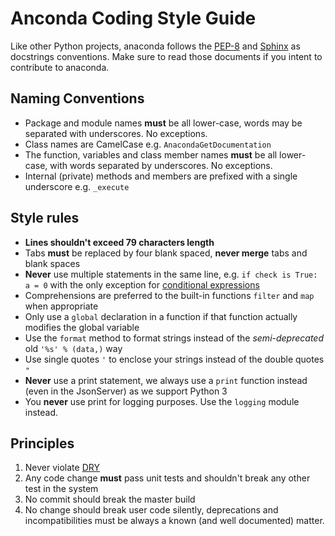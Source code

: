# Anconda Coding Style Guide

Like other Python projects, anaconda follows the [PEP-8](http://www.python.org/dev/peps/pep-0008/) and
[Sphinx](http://sphinx-doc.org/) as docstrings conventions. Make sure to read those documents if you
intent to contribute to anaconda.

## Naming Conventions

* Package and module names **must** be all lower-case, words may be separated with underscores. No exceptions.
* Class names are CamelCase e.g. `AnacondaGetDocumentation`
* The function, variables and class member names **must** be all lower-case, with words separated by underscores. No exceptions.
* Internal (private) methods and members are prefixed with a single underscore e.g. `_execute`

## Style rules

* **Lines shouldn't exceed 79 characters length**
* Tabs **must** be replaced by four blank spaced, **never merge** tabs and blank spaces
* **Never** use multiple statements in the same line, e.g. `if check is True: a = 0` with the only exception for [conditional expressions](http://docs.python.org/3/reference/expressions.html#conditional-expressions)
* Comprehensions are preferred to the built-in functions `filter` and `map` when appropriate
* Only use a `global` declaration in a function if that function actually modifies the global variable
* Use the `format` method to format strings instead of the *semi-deprecated* old `'%s' % (data,)` way
* Use single quotes `'` to enclose your strings instead of the double quotes `"`
* **Never** use a print statement, we always use a `print` function instead (even in the JsonServer) as we support Python 3
* You **never** use print for logging purposes. Use the `logging` module instead.

## Principles

1. Never violate [DRY](http://programmer.97things.oreilly.com/wiki/index.php/Don%27t_Repeat_Yourself)
2. Any code change **must** pass unit tests and shouldn't break any other test in the system
3. No commit should break the master build
4. No change should break user code silently, deprecations and incompatibilities must be always a known (and well documented) matter.

